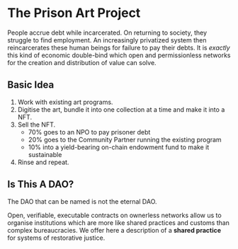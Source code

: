 # The Prison Art Project

People accrue debt while incarcerated. On returning to society, they struggle to find employment. An increasingly privatized system then reincarcerates these human beings for failure to pay their debts. It is _exactly_ this kind of economic double-bind which open and permissionless networks for the creation and distribution of value can solve.

## Basic Idea

1. Work with existing art programs.
2. Digitise the art, bundle it into one collection at a time and make it into a NFT.
3. Sell the NFT. 
    - 70% goes to an NPO to pay prisoner debt
    - 20% goes to the Community Partner running the existing program
    - 10% into a yield-bearing on-chain endowment fund to make it sustainable
4. Rinse and repeat.

## Is This A DAO?

The DAO that can be named is not the eternal DAO.

Open, verifiable, executable contracts on ownerless networks allow us to organise institutions which are more like shared practices and customs than complex bureaucracies. We offer here a description of a **shared practice** for systems of restorative justice.